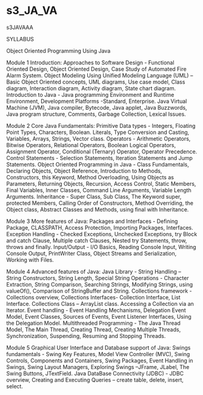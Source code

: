 # s3_JA_VA
 s3JAVAAA
 
SYLLABUS

Object Oriented Programming Using Java

Module 1
Introduction:
Approaches to Software Design - Functional Oriented Design, Object Oriented Design, Case
Study of Automated Fire Alarm System.
Object Modeling Using Unified Modeling Language (UML) – Basic Object Oriented concepts,
UML diagrams, Use case model, Class diagram, Interaction diagram, Activity diagram, State
chart diagram.
Introduction to Java - Java programming Environment and Runtime Environment, Development
Platforms -Standard, Enterprise. Java Virtual Machine (JVM), Java compiler, Bytecode, Java
applet, Java Buzzwords, Java program structure, Comments, Garbage Collection, Lexical Issues.

Module 2
Core Java Fundamentals:
Primitive Data types - Integers, Floating Point Types, Characters, Boolean. Literals, Type
Conversion and Casting, Variables, Arrays, Strings, Vector class.
Operators - Arithmetic Operators, Bitwise Operators, Relational Operators, Boolean Logical
Operators, Assignment Operator, Conditional (Ternary) Operator, Operator Precedence.
Control Statements - Selection Statements, Iteration Statements and Jump Statements.
Object Oriented Programming in Java - Class Fundamentals, Declaring Objects, Object
Reference, Introduction to Methods, Constructors, this Keyword, Method Overloading, Using
Objects as Parameters, Returning Objects, Recursion, Access Control, Static Members, Final
Variables, Inner Classes, Command Line Arguments, Variable Length Arguments.
Inheritance - Super Class, Sub Class, The Keyword super, protected Members, Calling Order of
Constructors, Method Overriding, the Object class, Abstract Classes and Methods, using final
with Inheritance.

Module 3
More features of Java:
Packages and Interfaces - Defining Package, CLASSPATH, Access Protection, Importing
Packages, Interfaces.
Exception Handling - Checked Exceptions, Unchecked Exceptions, try Block and catch Clause,
Multiple catch Clauses, Nested try Statements, throw, throws and finally.
Input/Output - I/O Basics, Reading Console Input, Writing Console Output, PrintWriter Class,
Object Streams and Serialization, Working with Files.

Module 4
Advanced features of Java:
Java Library - String Handling – String Constructors, String Length, Special String Operations -
Character Extraction, String Comparison, Searching Strings, Modifying Strings, using valueOf(),
Comparison of StringBuffer and String.
Collections framework - Collections overview, Collections Interfaces- Collection Interface, List
Interface.
Collections Class – ArrayList class. Accessing a Collection via an Iterator.
Event handling - Event Handling Mechanisms, Delegation Event Model, Event Classes, Sources
of Events, Event Listener Interfaces, Using the Delegation Model.
Multithreaded Programming - The Java Thread Model, The Main Thread, Creating Thread,
Creating Multiple Threads, Synchronization, Suspending, Resuming and Stopping Threads.

Module 5
Graphical User Interface and Database support of Java:
Swings fundamentals - Swing Key Features, Model View Controller (MVC), Swing Controls,
Components and Containers, Swing Packages, Event Handling in Swings, Swing Layout
Managers, Exploring Swings –JFrame, JLabel, The Swing Buttons, JTextField.
Java DataBase Connectivity (JDBC) - JDBC overview, Creating and Executing Queries – create
table, delete, insert, select.
